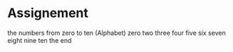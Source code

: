 # Assignement
the numbers from zero to ten (Alphabet)
zero
two
three
four
five
six
seven
eight
nine
ten
the end

